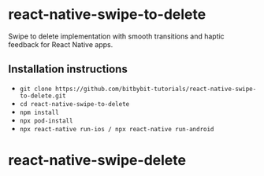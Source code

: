 # react-native-swipe-to-delete

Swipe to delete implementation with smooth transitions and haptic feedback for React Native apps.

## Installation instructions ##
* `git clone https://github.com/bitbybit-tutorials/react-native-swipe-to-delete.git`
* `cd react-native-swipe-to-delete`
* `npm install`
* `npx pod-install`
* `npx react-native run-ios / npx react-native run-android`
# react-native-swipe-delete
